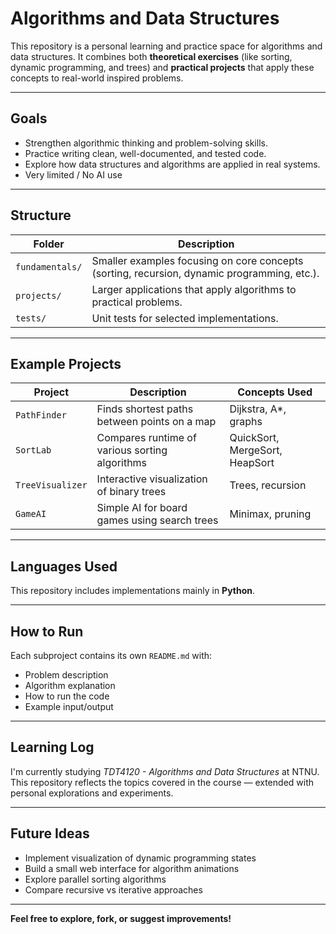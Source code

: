 # Algorithms and Data Structures

This repository is a personal learning and practice space for algorithms and data structures.
It combines both **theoretical exercises** (like sorting, dynamic programming, and trees) and **practical projects** that apply these concepts to real-world inspired problems.

---

## Goals

* Strengthen algorithmic thinking and problem-solving skills.
* Practice writing clean, well-documented, and tested code.
* Explore how data structures and algorithms are applied in real systems.
* Very limited / No AI use

---

## Structure

| Folder          | Description                                                                                 |
| --------------- | ------------------------------------------------------------------------------------------- |
| `fundamentals/` | Smaller examples focusing on core concepts (sorting, recursion, dynamic programming, etc.). |
| `projects/`     | Larger applications that apply algorithms to practical problems.                            |
| `tests/`        | Unit tests for selected implementations.                                                    |

---

## Example Projects

| Project          | Description                                    | Concepts Used                  |
| ---------------- | ---------------------------------------------- | ------------------------------ |
| `PathFinder`     | Finds shortest paths between points on a map   | Dijkstra, A*, graphs           |
| `SortLab`        | Compares runtime of various sorting algorithms | QuickSort, MergeSort, HeapSort |
| `TreeVisualizer` | Interactive visualization of binary trees      | Trees, recursion               |
| `GameAI`         | Simple AI for board games using search trees   | Minimax, pruning               |

---

## Languages Used

This repository includes implementations mainly in **Python**.

---

## How to Run

Each subproject contains its own `README.md` with:

* Problem description
* Algorithm explanation
* How to run the code
* Example input/output

---

## Learning Log

I'm currently studying *TDT4120 - Algorithms and Data Structures* at NTNU.
This repository reflects the topics covered in the course — extended with personal explorations and experiments.

---

## Future Ideas

* Implement visualization of dynamic programming states
* Build a small web interface for algorithm animations
* Explore parallel sorting algorithms
* Compare recursive vs iterative approaches

---

**Feel free to explore, fork, or suggest improvements!**
